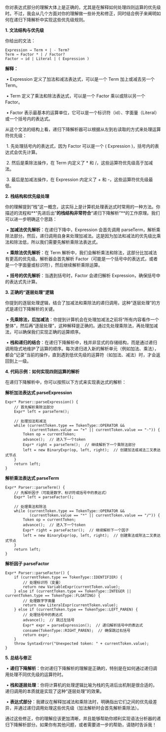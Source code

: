 你对表达式部分的理解大体上是正确的，尤其是在解释如何处理四则运算的优先级时。不过，我会从几个方面对你的理解做一些补充和修正，同时结合例子来阐明如何在递归下降解析中实现这些优先级规则。



**1. 文法结构与优先级**



你给出的文法：

```
Expression → Term + | - Term?
Term → Factor * | / Factor?
Factor → id | Literal | ( Expression )
```

**解释：**

​	•	Expression 定义了加法和减法表达式，可以是一个 Term 加上或减去另一个 Term。

​	•	Term 定义了乘法和除法表达式，可以是一个 Factor 乘以或除以另一个 Factor。

​	•	Factor 表示最基本的运算单位，它可以是一个标识符（id）、字面量（Literal）或一个括号内的表达式。



从这个文法的结构上看，递归下降解析器可以根据从左到右读取的方式来处理运算符优先级：

​	1.	先处理括号内的表达式，因为 Factor 可以是一个 ( Expression )，括号内的表达式会优先计算。

​	2.	然后是乘除法操作，在 Term 内定义了 * 和 /，这些运算符优先级高于加减法。

​	3.	最后是加减法操作，在 Expression 内定义了 + 和 -，这些运算符优先级最低。



**2. 栈结构和优先级处理**



你的理解提到”栈”这一概念，这实际上是计算机处理表达式时常用的一种方法。你描述的流程和**“先进后出”**的栈结构非常符合**“递归下降解析”**的工作原理。我们可以进一步明确这个思路：

​	•	**加减法优先解析**：在递归下降中，Expression 会首先调用 parseTerm，解析乘除法部分。然后，递归调用自身来处理加减法。这是因为加法和减法的优先级比乘法和除法低，所以我们需要先解析乘除法表达式。

​	•	**乘除法优先解析**：在 Term 解析中，我们会解析乘法和除法，这部分比加减法有更高的优先级。解析器会首先解析 Factor（可能是一个括号中的表达式，或者是一个字面量或标识符），然后继续解析乘除运算。

​	•	**括号的优先解析**：当遇到括号时，Factor 会递归解析 Expression，确保括号中的表达式先计算。



**3. 正确的“逐层处理”逻辑**



你提到的逐层处理逻辑，结合了加减法和乘除法的递归调用，这种“逐层处理”的方式是递归下降解析的关键。

​	•	**先乘除法，后加减法**：你提到计算机会在处理加减法之前将“所有内容看作一个整体”，然后再“逐层处理”，这种解释是正确的。通过先处理乘除法，再处理加减法，可以确保我们实现正确的运算顺序。

​	•	**栈和递归的结合**：在递归下降解析中，栈并非显式的存储结构，而是通过递归调用隐式地维护了运算的顺序。每次递归进入新的解析单元（例如加法、乘法），都会“记录”当前的操作，直到遇到低优先级的运算符（如加法、减法）时，才会返回到上一级。



**4. 代码示例：如何实现四则运算的解析**



在递归下降解析中，你可以按照以下方式来实现表达式的解析：



**解析加法表达式 parseExpression**

```
Expr* Parser::parseExpression() {
    // 首先解析乘除法部分
    Expr* left = parseTerm();

    // 处理加法和减法
    while (currentToken.type == TokenType::OPERATOR && 
           (currentToken.value == "+" || currentToken.value == "-")) {
        Token op = currentToken;
        advance();  // 进入下一个token
        Expr* right = parseTerm();  // 继续解析下一个乘除法部分
        left = new BinaryExpr(op, left, right);  // 创建加法或减法二叉表达式节点
    }
    return left;
}
```

**解析乘法表达式 parseTerm**

```
Expr* Parser::parseTerm() {
    // 先解析因子（可能是数字、标识符或括号中的表达式）
    Expr* left = parseFactor();

    // 处理乘法和除法
    while (currentToken.type == TokenType::OPERATOR && 
           (currentToken.value == "*" || currentToken.value == "/")) {
        Token op = currentToken;
        advance();  // 进入下一个token
        Expr* right = parseFactor();  // 继续解析下一个因子
        left = new BinaryExpr(op, left, right);  // 创建乘法或除法二叉表达式节点
    }
    return left;
}
```

**解析因子 parseFactor**

```
Expr* Parser::parseFactor() {
    if (currentToken.type == TokenType::IDENTIFIER) {
        // 处理标识符（变量）
        return new VariableExpr(currentToken.value);
    } else if (currentToken.type == TokenType::INTEGER || currentToken.type == TokenType::FLOATING) {
        // 处理数字字面量
        return new LiteralExpr(currentToken.value);
    } else if (currentToken.type == TokenType::LEFT_PAREN) {
        // 处理括号中的表达式
        advance();  // 跳过左括号
        Expr* expr = parseExpression();  // 递归解析括号中的表达式
        consume(TokenType::RIGHT_PAREN);  // 确保跳过右括号
        return expr;
    }
    throw SyntaxError("Unexpected token: " + currentToken.value);
}
```

**5. 总结与修正**

​	•	**递归下降解析**：你对递归下降解析的理解是正确的，特别是在如何通过递归调用处理不同优先级的运算符时。

​	•	**栈和逐层处理**：你将计算机的处理逻辑比喻为栈的先进后出机制是很合适的，递归调用的本质就是实现了这种“逐层处理”的效果。

​	•	**表达式部分**：我建议在解释加减法和乘除法时，明确指出它们之间的优先级差异，并通过递归调用处理这些优先级（加法解析时会首先解析乘除法）。



通过这些修正，你的理解应该更加清晰，并且能够帮助你顺利实现语法分析器的递归下降解析部分。如果你有其他问题，或者需要进一步的帮助，请随时告诉我！